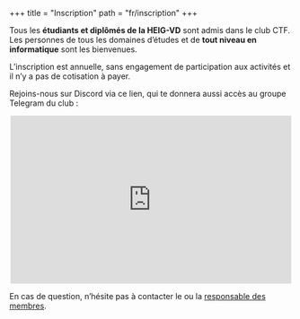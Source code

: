 +++
title = "Inscription"
path = "fr/inscription"
+++

Tous les **étudiants et diplômés de la HEIG-VD** sont admis dans le club CTF. Les personnes de tous les domaines d’études et de **tout niveau en informatique** sont les bienvenues.

L’inscription est annuelle, sans engagement de participation aux activités et il n’y a pas de cotisation à payer.

Rejoins-nous sur Discord via ce lien, qui te donnera aussi accès au groupe Telegram du club :

<p align="center">
<iframe src="https://discord.com/widget?id=684847188110606381&theme=dark" width="500" height="300" allowtransparency="true" frameborder="0" sandbox="allow-popups allow-popups-to-escape-sandbox allow-same-origin allow-scripts"></iframe>
</p> 

En cas de question, n’hésite pas à contacter le ou la [responsable des membres](mailto:y-ctf@heig-vd.ch).
